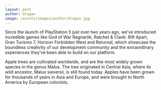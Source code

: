 ```yaml
---
layout: post
author: dragan
image: /assets/images/author/dragan.jpg
---
```


Since the launch of PlayStation 5 just over two years ago, we’ve introduced incredible games like God of War Ragnarök, Ratchet & Clank: Rift Apart, Gran Turismo 7, Horizon Forbidden West and Returnal, which showcase the boundless creativity of our development community and the extraordinary experiences they’ve been able to build on our platform.

Apple trees are cultivated worldwide, and are the most widely grown
species in the genus Malus. The tree originated in Central Asia, where
its wild ancestor, Malus sieversii, is still found today. Apples have
been grown for thousands of years in Asia and Europe, and were brought
to North America by European colonists.
